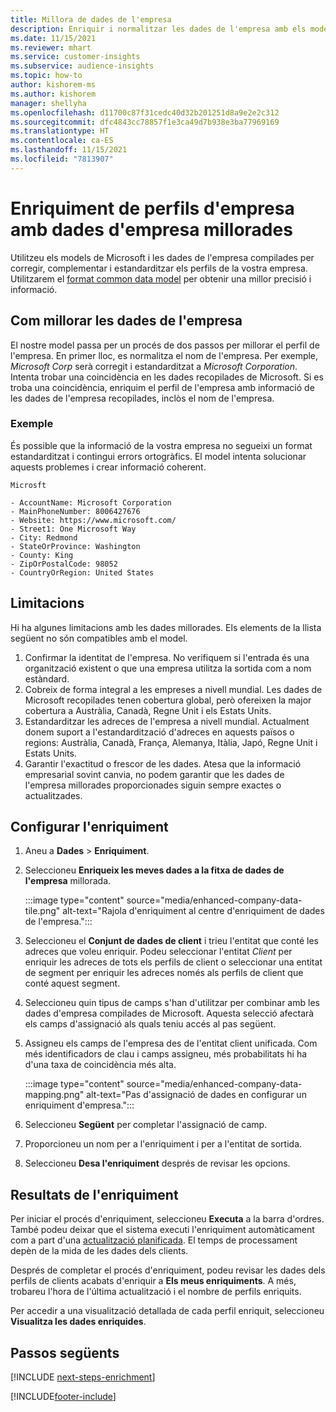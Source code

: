 ```yaml
---
title: Millora de dades de l'empresa
description: Enriquir i normalitzar les dades de l'empresa amb els models de Microsoft.
ms.date: 11/15/2021
ms.reviewer: mhart
ms.service: customer-insights
ms.subservice: audience-insights
ms.topic: how-to
author: kishorem-ms
ms.author: kishorem
manager: shellyha
ms.openlocfilehash: d11700c87f31cedc40d32b201251d8a9e2e2c312
ms.sourcegitcommit: dfc4843cc78857f1e3ca49d7b938e3ba77969169
ms.translationtype: HT
ms.contentlocale: ca-ES
ms.lasthandoff: 11/15/2021
ms.locfileid: "7813907"
---
```

# <a name="enrichment-of-company-profiles-with-enhanced-company-data"></a>Enriquiment de perfils d'empresa amb dades d'empresa millorades

Utilitzeu els models de Microsoft i les dades de l'empresa compilades per corregir, complementar i estandarditzar els perfils de la vostra empresa. Utilitzarem el [format common data model](/common-data-model/schema/core/applicationcommon/account) per obtenir una millor precisió i informació.

## <a name="how-we-enhance-company-data"></a>Com millorar les dades de l'empresa

El nostre model passa per un procés de dos passos per millorar el perfil de l'empresa. En primer lloc, es normalitza el nom de l'empresa. Per exemple, *Microsoft Corp* serà corregit i estandarditzat a *Microsoft Corporation*. Intenta trobar una coincidència en les dades recopilades de Microsoft. Si es troba una coincidència, enriquim el perfil de l'empresa amb informació de les dades de l'empresa recopilades, inclòs el nom de l'empresa.


### <a name="example"></a>Exemple

És possible que la informació de la vostra empresa no segueixi un format estandarditzat i contingui errors ortogràfics. El model intenta solucionar aquests problemes i crear informació coherent.

```Input
Microsft
```

```Output
- AccountName: Microsoft Corporation
- MainPhoneNumber: 8006427676
- Website: https://www.microsoft.com/
- Street1: One Microsoft Way
- City: Redmond
- StateOrProvince: Washington
- County: King
- ZipOrPostalCode: 98052
- CountryOrRegion: United States
```

## <a name="limitations"></a>Limitacions

Hi ha algunes limitacions amb les dades millorades. Els elements de la llista següent no són compatibles amb el model.

1.  Confirmar la identitat de l'empresa. No verifiquem si l'entrada és una organització existent o que una empresa utilitza la sortida com a nom estàndard.
2.  Cobreix de forma integral a les empreses a nivell mundial. Les dades de Microsoft recopilades tenen cobertura global, però ofereixen la major cobertura a Austràlia, Canadà, Regne Unit i els Estats Units.
3.  Estandarditzar les adreces de l'empresa a nivell mundial. Actualment donem suport a l'estandardització d'adreces en aquests països o regions: Austràlia, Canadà, França, Alemanya, Itàlia, Japó, Regne Unit i Estats Units.
4.  Garantir l'exactitud o frescor de les dades. Atesa que la informació empresarial sovint canvia, no podem garantir que les dades de l'empresa millorades proporcionades siguin sempre exactes o actualitzades.

## <a name="configure-the-enrichment"></a>Configurar l'enriquiment

1. Aneu a **Dades** > **Enriquiment**.

1. Seleccioneu **Enriqueix les meves dades a la fitxa de dades de** **l'empresa** millorada.

   :::image type="content" source="media/enhanced-company-data-tile.png" alt-text="Rajola d'enriquiment al centre d'enriquiment de dades de l'empresa.":::

1. Seleccioneu el **Conjunt de dades de client** i trieu l'entitat que conté les adreces que voleu enriquir. Podeu seleccionar l'entitat *Client* per enriquir les adreces de tots els perfils de client o seleccionar una entitat de segment per enriquir les adreces només als perfils de client que conté aquest segment.

1. Seleccioneu quin tipus de camps s'han d'utilitzar per combinar amb les dades d'empresa compilades de Microsoft. Aquesta selecció afectarà els camps d'assignació als quals teniu accés al pas següent.

1.  Assigneu els camps de l'empresa des de l'entitat client unificada. Com més identificadors de clau i camps assigneu, més probabilitats hi ha d'una taxa de coincidència més alta.

    :::image type="content" source="media/enhanced-company-data-mapping.png" alt-text="Pas d'assignació de dades en configurar un enriquiment d'empresa.":::

1. Seleccioneu **Següent** per completar l'assignació de camp.

1. Proporcioneu un nom per a l'enriquiment i per a l'entitat de sortida.

1. Seleccioneu **Desa l'enriquiment** després de revisar les opcions.

## <a name="enrichment-results"></a>Resultats de l'enriquiment

Per iniciar el procés d'enriquiment, seleccioneu **Executa** a la barra d'ordres. També podeu deixar que el sistema executi l'enriquiment automàticament com a part d'una [actualització planificada](system.md#schedule-tab). El temps de processament depèn de la mida de les dades dels clients.

Després de completar el procés d'enriquiment, podeu revisar les dades dels perfils de clients acabats d'enriquir a **Els meus enriquiments**. A més, trobareu l'hora de l'última actualització i el nombre de perfils enriquits.

Per accedir a una visualització detallada de cada perfil enriquit, seleccioneu **Visualitza les dades enriquides**.

## <a name="next-steps"></a>Passos següents

[!INCLUDE [next-steps-enrichment](../includes/next-steps-enrichment.md)]

[!INCLUDE[footer-include](../includes/footer-banner.md)]
